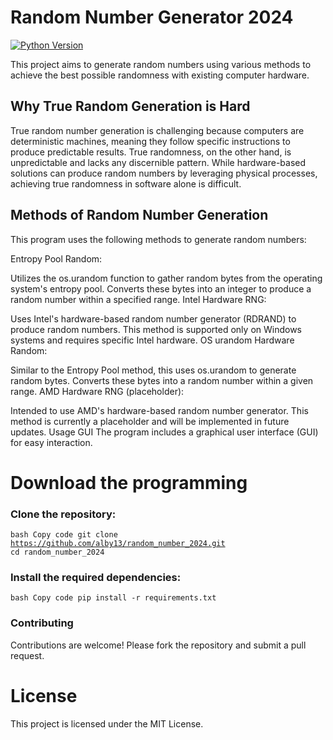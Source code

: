 # Random Number Generator 2024
[![Python Version](https://img.shields.io/badge/python-3.10%2B-blue)](https://www.python.org/downloads/)

This project aims to generate random numbers using various methods to achieve the best possible randomness with existing computer hardware.

## Why True Random Generation is Hard
True random number generation is challenging because computers are deterministic machines, meaning they follow specific instructions to produce predictable results. True randomness, on the other hand, is unpredictable and lacks any discernible pattern. While hardware-based solutions can produce random numbers by leveraging physical processes, achieving true randomness in software alone is difficult.

## Methods of Random Number Generation
This program uses the following methods to generate random numbers:

Entropy Pool Random:

Utilizes the os.urandom function to gather random bytes from the operating system's entropy pool.
Converts these bytes into an integer to produce a random number within a specified range.
Intel Hardware RNG:

Uses Intel's hardware-based random number generator (RDRAND) to produce random numbers.
This method is supported only on Windows systems and requires specific Intel hardware.
OS urandom Hardware Random:

Similar to the Entropy Pool method, this uses os.urandom to generate random bytes.
Converts these bytes into a random number within a given range.
AMD Hardware RNG (placeholder):

Intended to use AMD's hardware-based random number generator.
This method is currently a placeholder and will be implemented in future updates.
Usage
GUI
The program includes a graphical user interface (GUI) for easy interaction.

# Download the programming

### Clone the repository:

<code>bash
Copy code
git clone https://github.com/alby13/random_number_2024.git
cd random_number_2024</code>

### Install the required dependencies:

<code>bash
Copy code
pip install -r requirements.txt</code>

### Contributing
Contributions are welcome! Please fork the repository and submit a pull request.

# License
This project is licensed under the MIT License.
